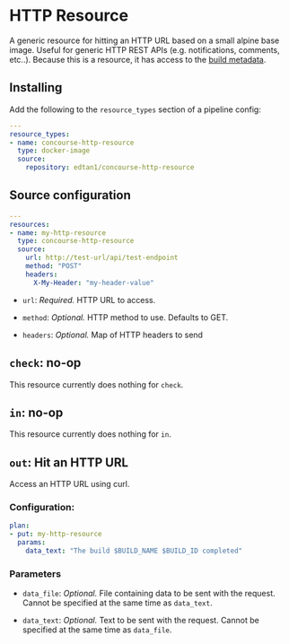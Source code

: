 # HTTP Resource

A generic resource for hitting an HTTP URL based on a small alpine base image.  Useful for generic HTTP REST APIs (e.g. notifications, comments, etc..).  Because this is a resource, it has access to the [build metadata](https://concourse-ci.org/implementing-resources.html#section_resource-metadata).

## Installing

Add the following to the `resource_types` section of a pipeline config:

```yaml
---
resource_types:
- name: concourse-http-resource
  type: docker-image
  source:
    repository: edtan1/concourse-http-resource
```

## Source configuration

```yaml
---
resources:
- name: my-http-resource
  type: concourse-http-resource
  source:
    url: http://test-url/api/test-endpoint
    method: "POST"
    headers:
      X-My-Header: "my-header-value"
```

* `url`: *Required.* HTTP URL to access.

* `method`: *Optional.* HTTP method to use.  Defaults to GET.

* `headers`: *Optional.* Map of HTTP headers to send

## `check`: no-op

This resource currently does nothing for `check`.

## `in`: no-op

This resource currently does nothing for `in`.

## `out`: Hit an HTTP URL

Access an HTTP URL using curl.

### Configuration:

``` yaml
plan:
- put: my-http-resource
  params:
    data_text: "The build $BUILD_NAME $BUILD_ID completed"
```

### Parameters

* `data_file`: *Optional.* File containing data to be sent with the request.  Cannot be specified at the same time as `data_text`.

* `data_text`: *Optional.* Text to be sent with the request.  Cannot be specified at the same time as `data_file`.
